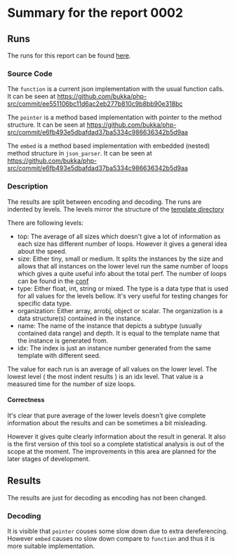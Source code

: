 # Summary for the report 0002

## Runs

The runs for this report can be found [here](runs.md).

### Source Code

The `function` is a current json implementation with the usual function calls. It can be seen at https://github.com/bukka/php-src/commit/ee551106bc11d6ac2eb277b810c9b8bb90e318bc

The `pointer` is a method based implementation with pointer to the method structure. It can be seen at https://github.com/bukka/php-src/commit/e6fb493e5dbafdad37ba5334c986636342b5d9aa

The `embed` is a method based implementation with embedded (nested) method structure in `json_parser`. It can be seen at https://github.com/bukka/php-src/commit/e6fb493e5dbafdad37ba5334c986636342b5d9aa

### Description

The results are split between encoding and decoding. The runs are indented by levels. The levels mirror the structure of the [template directory](/templates)

There are following levels:
- top: The average of all sizes which doesn't give a lot of information as each size has different number of loops. However it gives a general idea about the speed. 
- size: Either tiny, small or medium. It splits the instances by the size and allows that all instances on the lower level run the same number of loops which gives a quite useful info about the total perf. The number of loops can be found in the [conf](/conf/bench.json) 
- type: Either float, int, string or mixed. The type is a data type that is used for all values for the levels bellow. It's very useful for testing changes for specific data type.
- organization: Either array, arrobj, object or scalar. The organization is a data structure(s) contained in the instance.
- name: The name of the instance that depicts a subtype (usually contained data range) and depth. It is equal to the template name that the instance is generated from.
- idx: The index is just an instance number generated from the same template with different seed. 

The value for each run is an average of all values on the lower level. The lowest level ( the most indent results ) is an idx level. That value is a measured time for the number of size loops.

#### Correctness

It's clear that pure average of the lower levels doesn't give complete information about the results and can be sometimes a bit misleading. 

However it gives quite clearly information about the result in general. It also is the first version of this tool so a complete statistical analysis is out of the scope at the moment. The improvements in this area are planned for the later stages of development.


## Results

The results are just for decoding as encoding has not been changed.

### Decoding

It is visible that `pointer` couses some slow down due to extra dereferencing. However `embed` causes no slow down compare to `function` and thus it is more suitable implementation.